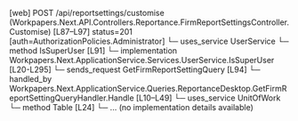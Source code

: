 [web] POST /api/reportsettings/customise  (Workpapers.Next.API.Controllers.Reportance.FirmReportSettingsController.Customise)  [L87–L97] status=201 [auth=AuthorizationPolicies.Administrator]
  └─ uses_service UserService
    └─ method IsSuperUser [L91]
      └─ implementation Workpapers.Next.ApplicationService.Services.UserService.IsSuperUser [L20-L295]
  └─ sends_request GetFirmReportSettingQuery [L94]
    └─ handled_by Workpapers.Next.ApplicationService.Queries.ReportanceDesktop.GetFirmReportSettingQueryHandler.Handle [L10–L49]
      └─ uses_service UnitOfWork
        └─ method Table [L24]
          └─ ... (no implementation details available)


